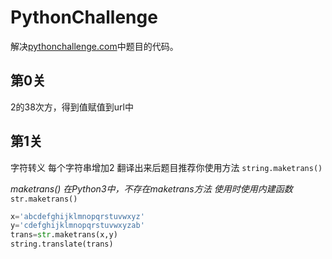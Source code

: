 # PythonChallenge
解决[pythonchallenge.com](pythonchallenge.com)中题目的代码。
## 第0关
2的38次方，得到值赋值到url中
## 第1关
字符转义 每个字符串增加2
翻译出来后题目推荐你使用方法
`string.maketrans()`

*maketrans()
在Python3中，不存在maketrans方法
使用时使用内建函数*
`str.maketrans()`
```python
x='abcdefghijklmnopqrstuvwxyz'
y='cdefghijklmnopqrstuvwxyzab'
trans=str.maketrans(x,y)
string.translate(trans)

```
